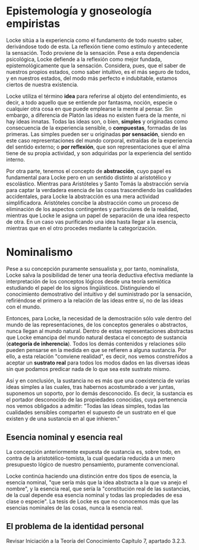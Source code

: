 # Epistemología y gnoseología empiristas

Locke sitúa a la experiencia como el fundamento de todo nuestro saber, derivándose todo de esta. La reflexión tiene como estímulo y antecedente la sensación. Todo proviene de la sensación. Pese a esta dependencia psicológica, Locke defiende a la reflexión como mejor fundada, epistemológicamente que la sensación. Considera, pues, que el saber de nuestros propios estados, como saber intuitivo, es el más seguro de todos, y en nuestros estados, del modo más perfecto e indubitable, estamos ciertos de nuestra existencia.

Locke utiliza el término **idea** para referirse al objeto del entendimiento, es decir, a todo aquello que se entiende por fantasma, noción, especie o cualquier otra cosa en que puede emplearse la mente al pensar. Sin embargo, a diferencia de Platón las ideas no existen fuera de la mente, ni hay ideas innatas. Todas las ideas son, o bien, **simples** y originadas como consecuencia de la experiencia sensible, o **compuestas**, formadas de las primeras. Las simples pueden ser u originadas **por sensación**, siendo en este caso representaciones del mundo corporal, extraídas de la experiencia del sentido externo; o **por reflexión**, que son representaciones que el alma tiene de su propia actividad, y son adquiridas por la experiencia del sentido interno.

Por otra parte, tenemos el concepto de **abstracción**, cuyo papel es fundamental para Locke pero en un sentido distinto al aristotélico y escolástico. Mientras para Aristóteles y Santo Tomás la abstracción servía para captar la verdadera esencia de las cosas trascendiendo las cualidades accidentales, para Locke la abstracción es una mera actividad simplificadora. Aristóteles concibe la abstracción como un proceso de eliminación de los aspectos contingentes y particulares de la realidad, mientras que Locke le asigna un papel de separación de una idea respecto de otra. En un caso vas purificando una idea hasta llegar a la esencia, mientras que en el otro procedes mediante la categorización.


# Nominalismo

Pese a su concepción puramente sensualista y, por tanto, nominalista, Locke salva la posibilidad de tener una teoría deductiva efectiva mediante la interpretación de los conceptos lógicos desde una teoría semiótica estudiando el papel de los signos lingüísticos. Distinguiendo el conocimiento demostrativo del intuitivo y del suministrado por la sensación, refiriéndose el primero a la relación de las ideas entre sí, no de las ideas con el mundo.

Entonces, para Locke, la necesidad de la demostración sólo vale dentro del mundo de las representaciones, de los conceptos generales o abstractos, nunca llegan al mundo natural. Dentro de estas representaciones abstractas que Locke emancipa del mundo natural destaca el concepto de sustancia (**categoría de inherencia**). Todos los demás contenidos y relaciones sólo pueden pensarse en la medida en que se refieren a alguna sustancia. Por ello, a esta relación "conviene realidad", es decir, nos vemos constreñidos a aceptar un **sustrato real** para todos los modos dados en las diversas ideas sin que podamos predicar nada de lo que sea este sustrato mismo.

Así y en conclusión, la sustancia no es más que una coexistencia de varias ideas simples a las cuales, tras habernos acostumbrado a ver juntas, suponemos un soporto, por lo demás desconocido. Es decir, la sustancia es el portador desconocido de las propiedades conocidas, cuya pertenencia nos vemos obligados a admitir:
	"Todas las ideas simples, todas las cualidades sensibles comparten el supuesto de un sustrato en el que existen y de una sustancia en al que inhieren."

## Esencia nominal y esencia real

La concepción anteriormente expuesta de sustancia es, sobre todo, en contra de la aristotélico-tomista, la cual quedaría reducida a un mero presupuesto lógico de nuestro pensamiento, puramente convencional.

Locke continúa haciendo una distinción entre dos tipos de esencia, la esencia nominal, "que sería más que la idea abstracta a la que va anejo el nombre", y la esencia real, que sería la "constitución real de las sustancias, de la cual depende esa esencia nominal y todas las propiedades de esa clase o especie". La tesis de Locke es que no conocemos más que las esencias nominales de las cosas, nunca la esencia real.

## El problema de la identidad personal

Revisar Iniciación a la Teoría del Conocimiento Capítulo 7, apartado 3.2.3.
